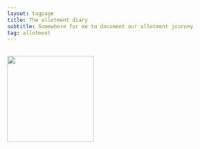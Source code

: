 ```yaml
---
layout: tagpage
title: The allotment diary
subtitle: Somewhere for me to document our allotment journey
tag: allotment
---
```

<div class="text-center">
  <br/>
  <img src="{{ site.baseurl }}/img/allotmentday0.jpeg" width="200" height="200"/>
</div>
